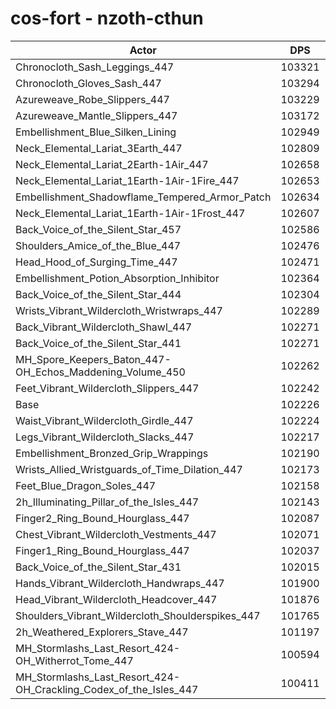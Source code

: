 # cos-fort - nzoth-cthun
| Actor | DPS | Increase |
|---|:---:|:---:|
|Chronocloth_Sash_Leggings_447|103321|1.07%|
|Chronocloth_Gloves_Sash_447|103294|1.04%|
|Azureweave_Robe_Slippers_447|103229|0.98%|
|Azureweave_Mantle_Slippers_447|103172|0.93%|
|Embellishment_Blue_Silken_Lining|102949|0.71%|
|Neck_Elemental_Lariat_3Earth_447|102809|0.57%|
|Neck_Elemental_Lariat_2Earth-1Air_447|102658|0.42%|
|Neck_Elemental_Lariat_1Earth-1Air-1Fire_447|102653|0.42%|
|Embellishment_Shadowflame_Tempered_Armor_Patch|102634|0.40%|
|Neck_Elemental_Lariat_1Earth-1Air-1Frost_447|102607|0.37%|
|Back_Voice_of_the_Silent_Star_457|102586|0.35%|
|Shoulders_Amice_of_the_Blue_447|102476|0.24%|
|Head_Hood_of_Surging_Time_447|102471|0.24%|
|Embellishment_Potion_Absorption_Inhibitor|102364|0.13%|
|Back_Voice_of_the_Silent_Star_444|102304|0.08%|
|Wrists_Vibrant_Wildercloth_Wristwraps_447|102289|0.06%|
|Back_Vibrant_Wildercloth_Shawl_447|102271|0.04%|
|Back_Voice_of_the_Silent_Star_441|102271|0.04%|
|MH_Spore_Keepers_Baton_447-OH_Echos_Maddening_Volume_450|102262|0.04%|
|Feet_Vibrant_Wildercloth_Slippers_447|102242|0.02%|
|Base|102226|0.00%|
|Waist_Vibrant_Wildercloth_Girdle_447|102224|0.00%|
|Legs_Vibrant_Wildercloth_Slacks_447|102217|-0.01%|
|Embellishment_Bronzed_Grip_Wrappings|102190|-0.04%|
|Wrists_Allied_Wristguards_of_Time_Dilation_447|102173|-0.05%|
|Feet_Blue_Dragon_Soles_447|102158|-0.07%|
|2h_Illuminating_Pillar_of_the_Isles_447|102143|-0.08%|
|Finger2_Ring_Bound_Hourglass_447|102087|-0.14%|
|Chest_Vibrant_Wildercloth_Vestments_447|102071|-0.15%|
|Finger1_Ring_Bound_Hourglass_447|102037|-0.18%|
|Back_Voice_of_the_Silent_Star_431|102015|-0.21%|
|Hands_Vibrant_Wildercloth_Handwraps_447|101900|-0.32%|
|Head_Vibrant_Wildercloth_Headcover_447|101876|-0.34%|
|Shoulders_Vibrant_Wildercloth_Shoulderspikes_447|101765|-0.45%|
|2h_Weathered_Explorers_Stave_447|101197|-1.01%|
|MH_Stormlashs_Last_Resort_424-OH_Witherrot_Tome_447|100594|-1.60%|
|MH_Stormlashs_Last_Resort_424-OH_Crackling_Codex_of_the_Isles_447|100411|-1.78%|
